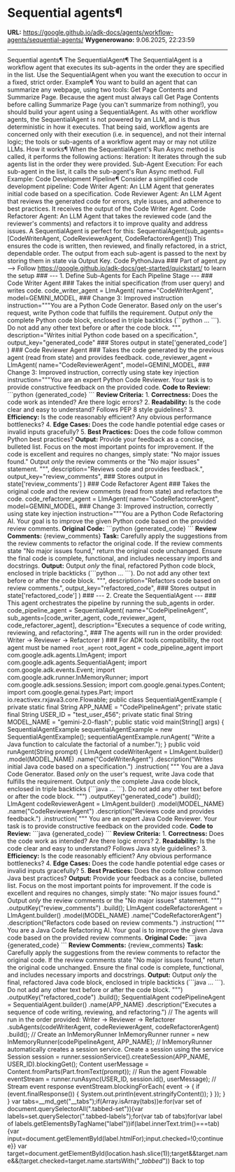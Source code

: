 # Sequential agents¶

**URL:** https://google.github.io/adk-docs/agents/workflow-agents/sequential-agents/
**Wygenerowano:** 9.06.2025, 22:23:59

---

Sequential agents¶ The SequentialAgent¶ The SequentialAgent is a workflow agent that executes its sub-agents in the order they are specified in the list. Use the SequentialAgent when you want the execution to occur in a fixed, strict order. Example¶ You want to build an agent that can summarize any webpage, using two tools: Get Page Contents and Summarize Page. Because the agent must always call Get Page Contents before calling Summarize Page (you can't summarize from nothing!), you should build your agent using a SequentialAgent. As with other workflow agents, the SequentialAgent is not powered by an LLM, and is thus deterministic in how it executes. That being said, workflow agents are concerned only with their execution (i.e. in sequence), and not their internal logic; the tools or sub-agents of a workflow agent may or may not utilize LLMs. How it works¶ When the SequentialAgent's Run Async method is called, it performs the following actions: Iteration: It iterates through the sub agents list in the order they were provided. Sub-Agent Execution: For each sub-agent in the list, it calls the sub-agent's Run Async method. Full Example: Code Development Pipeline¶ Consider a simplified code development pipeline: Code Writer Agent: An LLM Agent that generates initial code based on a specification. Code Reviewer Agent: An LLM Agent that reviews the generated code for errors, style issues, and adherence to best practices. It receives the output of the Code Writer Agent. Code Refactorer Agent: An LLM Agent that takes the reviewed code (and the reviewer's comments) and refactors it to improve quality and address issues. A SequentialAgent is perfect for this: SequentialAgent(sub_agents=[CodeWriterAgent, CodeReviewerAgent, CodeRefactorerAgent]) This ensures the code is written, then reviewed, and finally refactored, in a strict, dependable order. The output from each sub-agent is passed to the next by storing them in state via Output Key. Code PythonJava ### Part of agent.py --> Follow https://google.github.io/adk-docs/get-started/quickstart/ to learn the setup ### --- 1. Define Sub-Agents for Each Pipeline Stage --- ### Code Writer Agent ### Takes the initial specification (from user query) and writes code. code_writer_agent = LlmAgent( name="CodeWriterAgent", model=GEMINI_MODEL, ### Change 3: Improved instruction instruction="""You are a Python Code Generator. Based *only* on the user's request, write Python code that fulfills the requirement. Output *only* the complete Python code block, enclosed in triple backticks (\```python ... \```). Do not add any other text before or after the code block. """, description="Writes initial Python code based on a specification.", output_key="generated_code" ### Stores output in state['generated_code'] ) ### Code Reviewer Agent ### Takes the code generated by the previous agent (read from state) and provides feedback. code_reviewer_agent = LlmAgent( name="CodeReviewerAgent", model=GEMINI_MODEL, ### Change 3: Improved instruction, correctly using state key injection instruction="""You are an expert Python Code Reviewer. Your task is to provide constructive feedback on the provided code. **Code to Review:** \```python {generated_code} \``` **Review Criteria:** 1. **Correctness:** Does the code work as intended? Are there logic errors? 2. **Readability:** Is the code clear and easy to understand? Follows PEP 8 style guidelines? 3. **Efficiency:** Is the code reasonably efficient? Any obvious performance bottlenecks? 4. **Edge Cases:** Does the code handle potential edge cases or invalid inputs gracefully? 5. **Best Practices:** Does the code follow common Python best practices? **Output:** Provide your feedback as a concise, bulleted list. Focus on the most important points for improvement. If the code is excellent and requires no changes, simply state: "No major issues found." Output *only* the review comments or the "No major issues" statement. """, description="Reviews code and provides feedback.", output_key="review_comments", ### Stores output in state['review_comments'] ) ### Code Refactorer Agent ### Takes the original code and the review comments (read from state) and refactors the code. code_refactorer_agent = LlmAgent( name="CodeRefactorerAgent", model=GEMINI_MODEL, ### Change 3: Improved instruction, correctly using state key injection instruction="""You are a Python Code Refactoring AI. Your goal is to improve the given Python code based on the provided review comments. **Original Code:** \```python {generated_code} \``` **Review Comments:** {review_comments} **Task:** Carefully apply the suggestions from the review comments to refactor the original code. If the review comments state "No major issues found," return the original code unchanged. Ensure the final code is complete, functional, and includes necessary imports and docstrings. **Output:** Output *only* the final, refactored Python code block, enclosed in triple backticks (\```python ... \```). Do not add any other text before or after the code block. """, description="Refactors code based on review comments.", output_key="refactored_code", ### Stores output in state['refactored_code'] ) ### --- 2. Create the SequentialAgent --- ### This agent orchestrates the pipeline by running the sub_agents in order. code_pipeline_agent = SequentialAgent( name="CodePipelineAgent", sub_agents=[code_writer_agent, code_reviewer_agent, code_refactorer_agent], description="Executes a sequence of code writing, reviewing, and refactoring.", ### The agents will run in the order provided: Writer -> Reviewer -> Refactorer ) ### For ADK tools compatibility, the root agent must be named `root_agent` root_agent = code_pipeline_agent import com.google.adk.agents.LlmAgent; import com.google.adk.agents.SequentialAgent; import com.google.adk.events.Event; import com.google.adk.runner.InMemoryRunner; import com.google.adk.sessions.Session; import com.google.genai.types.Content; import com.google.genai.types.Part; import io.reactivex.rxjava3.core.Flowable; public class SequentialAgentExample { private static final String APP_NAME = "CodePipelineAgent"; private static final String USER_ID = "test_user_456"; private static final String MODEL_NAME = "gemini-2.0-flash"; public static void main(String[] args) { SequentialAgentExample sequentialAgentExample = new SequentialAgentExample(); sequentialAgentExample.runAgent( "Write a Java function to calculate the factorial of a number."); } public void runAgent(String prompt) { LlmAgent codeWriterAgent = LlmAgent.builder() .model(MODEL_NAME) .name("CodeWriterAgent") .description("Writes initial Java code based on a specification.") .instruction( """ You are a Java Code Generator. Based *only* on the user's request, write Java code that fulfills the requirement. Output *only* the complete Java code block, enclosed in triple backticks (\```java ... \```). Do not add any other text before or after the code block. """) .outputKey("generated_code") .build(); LlmAgent codeReviewerAgent = LlmAgent.builder() .model(MODEL_NAME) .name("CodeReviewerAgent") .description("Reviews code and provides feedback.") .instruction( """ You are an expert Java Code Reviewer. Your task is to provide constructive feedback on the provided code. **Code to Review:** \```java {generated_code} \``` **Review Criteria:** 1. **Correctness:** Does the code work as intended? Are there logic errors? 2. **Readability:** Is the code clear and easy to understand? Follows Java style guidelines? 3. **Efficiency:** Is the code reasonably efficient? Any obvious performance bottlenecks? 4. **Edge Cases:** Does the code handle potential edge cases or invalid inputs gracefully? 5. **Best Practices:** Does the code follow common Java best practices? **Output:** Provide your feedback as a concise, bulleted list. Focus on the most important points for improvement. If the code is excellent and requires no changes, simply state: "No major issues found." Output *only* the review comments or the "No major issues" statement. """) .outputKey("review_comments") .build(); LlmAgent codeRefactorerAgent = LlmAgent.builder() .model(MODEL_NAME) .name("CodeRefactorerAgent") .description("Refactors code based on review comments.") .instruction( """ You are a Java Code Refactoring AI. Your goal is to improve the given Java code based on the provided review comments. **Original Code:** \```java {generated_code} \``` **Review Comments:** {review_comments} **Task:** Carefully apply the suggestions from the review comments to refactor the original code. If the review comments state "No major issues found," return the original code unchanged. Ensure the final code is complete, functional, and includes necessary imports and docstrings. **Output:** Output *only* the final, refactored Java code block, enclosed in triple backticks (\```java ... \```). Do not add any other text before or after the code block. """) .outputKey("refactored_code") .build(); SequentialAgent codePipelineAgent = SequentialAgent.builder() .name(APP_NAME) .description("Executes a sequence of code writing, reviewing, and refactoring.") // The agents will run in the order provided: Writer -> Reviewer -> Refactorer .subAgents(codeWriterAgent, codeReviewerAgent, codeRefactorerAgent) .build(); // Create an InMemoryRunner InMemoryRunner runner = new InMemoryRunner(codePipelineAgent, APP_NAME); // InMemoryRunner automatically creates a session service. Create a session using the service Session session = runner.sessionService().createSession(APP_NAME, USER_ID).blockingGet(); Content userMessage = Content.fromParts(Part.fromText(prompt)); // Run the agent Flowable<Event> eventStream = runner.runAsync(USER_ID, session.id(), userMessage); // Stream event response eventStream.blockingForEach( event -> { if (event.finalResponse()) { System.out.println(event.stringifyContent()); } }); } } var tabs=__md_get("__tabs");if(Array.isArray(tabs))e:for(var set of document.querySelectorAll(".tabbed-set")){var labels=set.querySelector(".tabbed-labels");for(var tab of tabs)for(var label of labels.getElementsByTagName("label"))if(label.innerText.trim()===tab){var input=document.getElementById(label.htmlFor);input.checked=!0;continue e}} var target=document.getElementById(location.hash.slice(1));target&&target.name&&(target.checked=target.name.startsWith("__tabbed_")) Back to top

